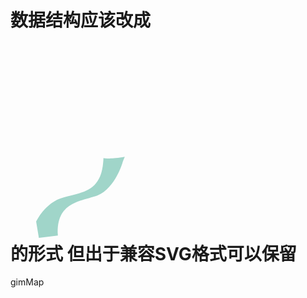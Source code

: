 数据结构应该改成
<nodes>
    <node nodeTypeId=""/>
</nodes>
<svg version="1.1" id="图层_1" x="0px" y="0px" width="1028px" height="680px" viewBox="0 0 1028 680" enable-background="new 0 0 1028 680" xmlns="http://www.w3.org/2000/svg" xmlns:xlink="http://www.w3.org/1999/xlink">
  <g id="floor_1">
    <path nodeId="node_2014_8_5_05:39:48_1632" nodeTypeId="-1" bindNodeIds="" nodePosition="228.35,540.83" fill="#A0D5C9" deep="30" d="M372.983,408.66c0,0-5.983,14.34-7.294,18.53c0,0-23.521,82.858-81.203,107.262c-54.354,19.967-136.994,20.412-129.784,130.783L92.584,673l-8.875-52.689c0,0,28.841-63.782,89.85-79.313c61.009-15.529,97.718-21.03,118.691-68.219c10.803-24.307,11.093-60.455,11.093-60.455S323.622,418.089,372.983,408.66z"/>
  </g>
</svg>
的形式
但出于兼容SVG格式可以保留
======

gimMap
